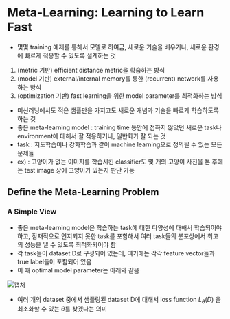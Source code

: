 # Meta-Learning: Learning to Learn Fast
- 몇몇 training 예제를 통해서 모델로 하여금, 새로운 기술을 배우거나, 새로운 환경에 빠르게 적응할 수 있도록 설계하는 것
1) (metric 기반) efficient distance metric을 학습하는 방식
2) (model 기반) external/internal memory를 통한 (recurrent) network를 사용하는 방식
3) (optimization 기반) fast learning을 위한 model parameter를 최적화하는 방식
- 머신러닝에서도 적은 샘플만을 가지고도 새로운 개념과 기술을 빠르게 학습하도록 하는 것
- 좋은 meta-learning model : training time 동안에 접하지 않았던 새로운 task나 environment에 대해서 잘 적응하거나, 일반화가 잘 되는 것
- task : 지도학습이나 강화학습과 같이 machine learning으로 정의될 수 있는 모든 문제들
- ex) : 고양이가 없는 이미지를 학습시킨 classifier도 몇 개의 고양이 사진을 본 후에는 test image 상에 고양이가 있는지 판단 가능

## Define the Meta-Learning Problem

### A Simple View
- 좋은 meta-learning model은 학습하는 task에 대한 다양성에 대해서 학습되어야 하고, 잠재적으로 인지되지 못한 task를 포함해서 여러 task들의 분포상에서 최고의 성능을 낼 수 있도록 최적화되어야 함
- 각 task들이 dataset D로 구성되어 있는데, 여기에는 각각 feature vector들과 true label들이 포함되어 있음
- 이 때 optimal model parameter는 아래와 같음

![캡처](https://user-images.githubusercontent.com/80622859/186351180-f25087b2-bbca-4338-bd60-123fd8e7dd50.PNG)

- 여러 개의 dataset 중에서 샘플링된 dataset D에 대해서 loss function $L_\theta(D)$ 을 최소화할 수 있는 $\theta$를 찾겠다는 의미
